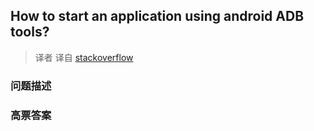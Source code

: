 ## How to start an application using android ADB tools?

> 译者 译自 [stackoverflow](http://stackoverflow.com/questions/4567904/how-to-start-an-application-using-android-adb-tools) 

### 问题描述 

### 高票答案 

